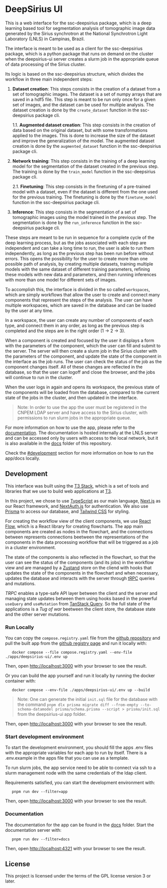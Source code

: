 # DeepSirius UI

This is a web interface for the ssc-deepsirius package, which is a deep learning based tool for segmentation analysis of tomographic image data generated by the Sirius synchrotron at the National Synchrotron Light Laboratory (LNLS) in Campinas, Brazil.

The interface is meant to be used as a client for the ssc-deepsirius package, which is a python package that runs on demand on the cluster when the deepsirius-ui server creates a slurm job in the appropriate queue of data processing of the Sirius cluster.

Its logic is based on the ssc-deepsirius structure, which divides the workflow in three main independent steps:

1. **Dataset creation**: This steps consists in the creation of a dataset from a set of tomographic images. The dataset is a set of numpy arrays that are saved in a hdf5 file. This step is meant to be run only once for a given set of images, and the dataset can be used for multiple analysis. The dataset creation is done by the `create_dataset` function in the ssc-deepsirius package cli.

   1.1. **Augmented dataset creation**: This step consists in the creation of data
   based on the original dataset, but with some transformations applied to the images. This is done to increase the size of the dataset and improve the generalization of the model. The augmented dataset creation is done by the `augmented_dataset` function in the ssc-deepsirius package cli.

2. **Network training**: This step consists in the training of a deep learning model for the segmentation of the dataset created in the previous step. The training is done by the `train_model` function in the ssc-deepsirius package cli.

   2.1. **Finetuning**: This step consists in the finetuning of a pre-trained model with a dataset, even if the dataset is different from the one used for the previous training. The finetuning is done by the `finetune_model` function in the ssc-deepsirius package cli.

3. **Inference**: This step consists in the segmentation of a set of tomographic images using the model trained in the previous step. The segmentation is done by the `run_inference` function in the ssc-deepsirius package cli.

These steps are meant to be run in sequence for a complete cycle of the deep learning process, but as the jobs associated with each step are independent and can take a long time to run, the user is able to run them independently, as long as the previous step has been run before without errors. This opens the possibility for the user to create more than one possible path of analysis, by creating multiple datasets, training multiple models with the same dataset of different training parameters, refining these models with new data and parameters, and then running inferences with more than one model for different sets of images.

To accomplish this, the interface is divided in the so called `workspaces`, which
are simply workflows that allow the user to create and connect many components that represent the steps of the analysis. The user can have multiple workspaces, which are saved in the database and can be loaded by the user at any time.

In a workspace, the user can create any number of components of each type, and connect them in any order, as long as the previous step is completed and the steps are in the right order (1 -> 2 -> 3).

When a component is created and focused by the user it displays a form with the parameters of the component, which the user can fill and submit to the server. The server will then create a slurm job in the Sirius cluster with the parameters of the component, and update the state of the component in the interface as the job runs. The user can check the status of the job as the component changes itself. All of these changes are reflected in the database, so that the user can logoff and close the browser, and the jobs will continue to run in the cluster.

When the user logs in again and opens its workspace, the previous state of the 
components will be loaded from the database, compared to the current state of the jobs in the cluster, and then updated in the interface.

> Note: In order to use the app the user must be registered in the CNPEM LDAP server and have access to the Sirius cluster, with permissions to run slurm jobs in the appropriate queue.

For more information on how to use the app, please refer to the [documentation](https://deepsirius.lnls.br/dive). The documentation is hosted internally at the LNLS server and can be accessed only by users with access to the local network, but it is also available in the [docs](./apps/docs) folder of this repository.

Check the [#development](#development) section for more information on how to run the app/docs locally.

## Development

This interface was built using the [T3 Stack](https://create.t3.gg/), which is a set of tools and libraries that we use to build web applications at [T3](https://t3.gg/).

In this project, we chose to use [TypeScript](https://www.typescriptlang.org/) as our main language, [Next.js](https://nextjs.org) as our React framework, and [NextAuth.js](https://next-auth.js.org) for authentication. We also use [Prisma](https://prisma.io) to access our database, and [Tailwind CSS](https://tailwindcss.com) for styling.

For creating the workflow view of the client components, we use [React Flow](https://reactflow.dev/), which is a React library for creating flowcharts. The app main components are created as nodes in the flowchart, and the connections between represents connections beetween the representations of the components in the data processing workflow that will be triggered as a job in a cluster environment.

The state of the components is also reflected in the flowchart, so that the user can see the status of the components (and its jobs) in the workflow view and are managed by a [Zustand](https://zustand-demo.pmnd.rs/) store on the cliend with hooks that updates the state of the components in the flowchart and when necessary, updates the database and interacts with the server through [tRPC](https://trpc.io) queries and mutations.

_TRPC_ enables a type-safe API layer between the client and the server and managing state updates between them using hooks based in the powerful `useQuery` and `useMutation` from [TanStack Query](https://tanstack.com/query/latest). So the full state of the applications is a _Tug of war_ beetween the client store, the database state and the other server mutations.

### Run Locally

You can copy the `compose.registry.yaml` file from the [github repository](https://github.com/cnpem/deepsirius-ui) and pull the built app from the [github registry page](https://github.com/cnpem/deepsirius-ui/pkgs/container/cnpem%2Fdeepsirius-ui) and run it locally with:

```shell
   docker compose --file compose.registry.yaml --env-file ./apps/deepsirius-ui/.env up
```

Then, open [http://localhost:3000](http://localhost:3000) with your browser to see the result.

Or you can build the app yourself and run it locally by running the docker container with:

```shell
   docker compose --env-file ./apps/deepsirius-ui/.env up --build
```

> Note: One can generate the initial `init.sql` file for the database with the command `pnpm dlx prisma migrate diff --from-empty --to-schema-datamodel prisma/schema.prisma --script > prisma/init.sql` from the deepsirius-ui app folder.

Then, open [http://localhost:3000](http://localhost:3000) with your browser to see the result.

### Start development environment

To start the development environment, you should fill the apps .env files with the appropriate variables for each app to run by itself. There is a .env.example in the apps file that you can use as a template.

To run slurm jobs, the app service need to be able to connect via ssh to a slurm management node with the same credentials of the ldap client.

Requirements satisfied, you can start the development environment with:

```shell
   pnpm run dev --filter=app
```

Then, open [http://localhost:3000](http://localhost:3000) with your browser to see the result.

### Documentation
The documentation for the app can be found in the [docs](./apps/docs) folder. 
Start the documentation server with:

```shell
   pnpm run dev --filter=docs
```

Then, open [http://localhost:4321](http://localhost:4321) with your browser to see the result.

## License

This project is licensed under the terms of the GPL license version 3 or later.
